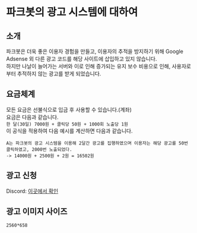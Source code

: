 # 파크봇의 광고 시스템에 대하여
## 소개
파크봇은 더욱 좋은 이용자 경험을 만들고, 이용자의 추적을 방지하기 위해 Google Adsense 외 다른 광고 코드를 해당 사이트에 삽입하고 있지 않습니다.<br />
하지만 나날이 늘어가는 서버와 이로 인해 증가되는 유지 보수 비용으로 인해, 사용자로부터 추적하지 않는 광고를 받게 되었습니다.

## 요금체계
모든 요금은 선불식으로 입금 후 사용할 수 있습니다.(계좌)<br />
요금은 다음과 같습니다.<br /> `한 달(30일) 7000원 + 클릭당 50원 + 1000회 노출당 1원`<br />
이 공식을 적용하여 다음 예시를 계산하면 다음과 같습니다.<br />
```
A는 파크봇의 광고 시스템을 이용해 2달간 광고를 집행하였으며 이용자는 해당 광고를 50번 클릭하였고, 2000번 노출되었다.
-> 14000원 + 2500원 + 2원 = 16502원
```

## 광고 신청
Discord: [이곳에서 확인](https://discord.yoru.pe.kr)

## 광고 이미지 사이즈
`2560*658`
